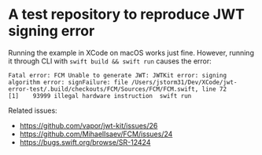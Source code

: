 # A test repository to reproduce JWT signing error

Running the example in XCode on macOS works just fine. However, running it through CLI with `swift build && swift run` causes the error:

```
Fatal error: FCM Unable to generate JWT: JWTKit error: signing algorithm error: signFailure: file /Users/jstorm31/Dev/XCode/jwt-error-test/.build/checkouts/FCM/Sources/FCM/FCM.swift, line 72
[1]    93999 illegal hardware instruction  swift run
```

Related issues:
 * https://github.com/vapor/jwt-kit/issues/26
 * https://github.com/MihaelIsaev/FCM/issues/24
 * https://bugs.swift.org/browse/SR-12424
